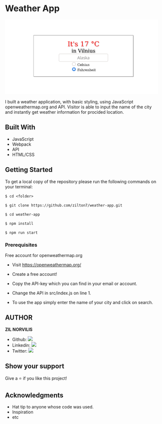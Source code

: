 # Weather App

![screenshot](./app_screenshot.png)

I built a weather application, with basic styling, using JavaScript openweathermap.org and API. Visitor is able to input the name of the city and instantly get weather information for procided location.

## Built With

- JavaScript
- Webpack
- API
- HTML/CSS

## Getting Started

To get a local copy of the repository please run the following commands on your terminal:

```
$ cd <folder>
```

```
$ git clone https://github.com/zilton7/weather-app.git
```

```
$ cd weather-app
```

```
$ npm install
```

```
$ npm run start
```
### Prerequisites

Free account for openweathermap.org 

- Visit https://openweathermap.org/

- Create a free account!

- Copy the API-key which you can find in your email or account.

- Change the API in src/index.js on line 1.

- To use the app simply enter the name of your city and click on search.

## AUTHOR

**ZIL NORVILIS**

- Github: [![](https://img.shields.io/badge/GitHub-100000?style=for-the-badge&logo=github&logoColor=white)](https://github.com/zilton7)
- Linkedin: [![](https://img.shields.io/badge/LinkedIn-0077B5?style=for-the-badge&logo=linkedin&logoColor=white)](https://www.linkedin.com/in/zil-norvilis/)
- Twitter: [![](https://img.shields.io/badge/Twitter-1DA1F2?style=for-the-badge&logo=twitter&logoColor=white)](https://twitter.com/devnor7)


## Show your support

Give a ⭐️ if you like this project!

## Acknowledgments

- Hat tip to anyone whose code was used.
- Inspiration
- etc
